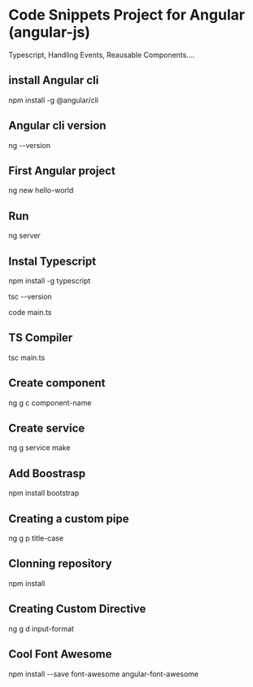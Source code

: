 # Code Snippets Project for Angular (angular-js)
Typescript, Handling Events, Reausable Components....

## install Angular cli

npm install -g @angular/cli

## Angular cli version

ng --version

## First Angular project

ng new hello-world

## Run

ng server

## Instal Typescript

npm install -g typescript

tsc --version

code main.ts

## TS Compiler

tsc main.ts

## Create component

ng g c component-name

## Create service

ng g service make

## Add Boostrasp

npm install bootstrap

## Creating a custom pipe

ng g p title-case

## Clonning repository

npm install  

## Creating Custom Directive

ng g d input-format

## Cool Font Awesome 

npm install --save font-awesome angular-font-awesome
